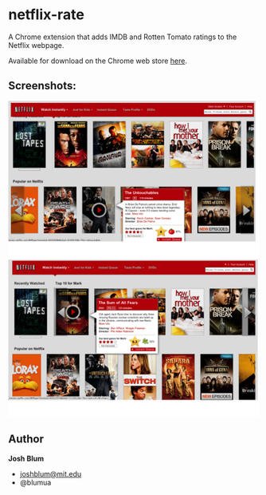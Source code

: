 netflix-rate
================

A Chrome extension that adds IMDB and Rotten Tomato ratings to the Netflix webpage.

Available for download on the Chrome web store [here](https://chrome.google.com/webstore/detail/netflix-rate/ecaaapiecdienibfgolcopgnicppkmhn?hl=en).

## Screenshots:

![alt text](img/screenshot-fresh.png "Screen fresh")
![alt text](img/screenshot-rotten.png "Screen rotten")

## Author

**Josh Blum**
+ joshblum@mit.edu
+ @blumua

